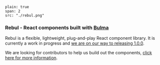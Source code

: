 ```image
plain: true
span: 2
src: "./rebul.png"
```

### Rebul - React components built with [Bulma](https://bulma.io)

Rebul is a flexible, lightweight, plug-and-play React component library. It is currently a work in progress and [we are on our way to releasing 1.0.0](https://github.com/jxom/rebul/issues/1).

We are looking for contributors to help us build out the components, [click here for more information](https://github.com/jxom/rebul/issues/1).

